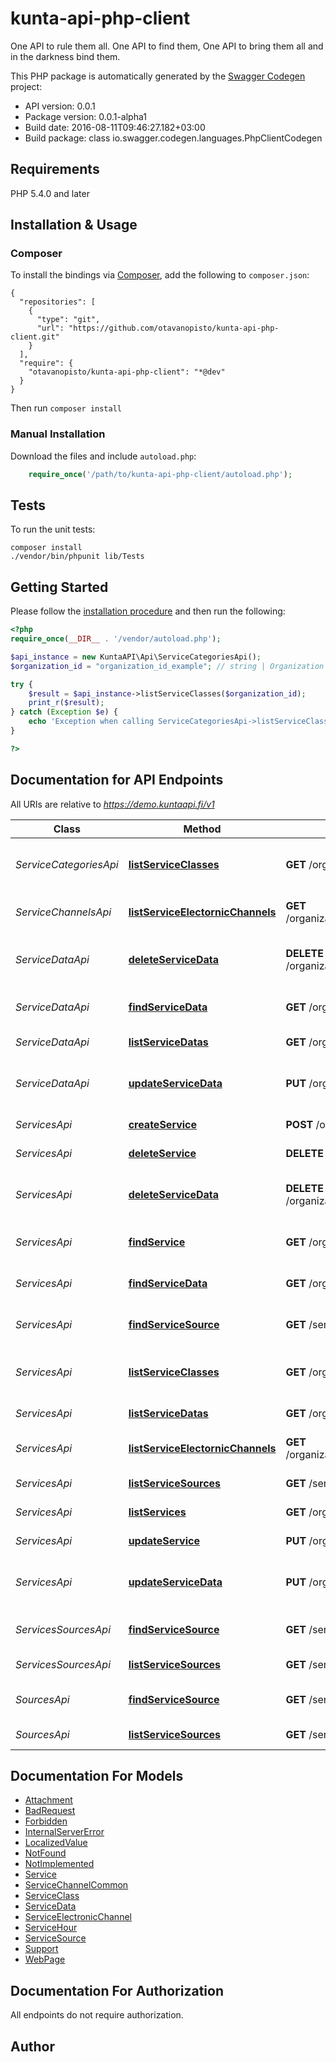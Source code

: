 # kunta-api-php-client
One API to rule them all. One API to find them, One API to bring them all and in the darkness bind them.

This PHP package is automatically generated by the [Swagger Codegen](https://github.com/swagger-api/swagger-codegen) project:

- API version: 0.0.1
- Package version: 0.0.1-alpha1
- Build date: 2016-08-11T09:46:27.182+03:00
- Build package: class io.swagger.codegen.languages.PhpClientCodegen

## Requirements

PHP 5.4.0 and later

## Installation & Usage
### Composer

To install the bindings via [Composer](http://getcomposer.org/), add the following to `composer.json`:

```
{
  "repositories": [
    {
      "type": "git",
      "url": "https://github.com/otavanopisto/kunta-api-php-client.git"
    }
  ],
  "require": {
    "otavanopisto/kunta-api-php-client": "*@dev"
  }
}
```

Then run `composer install`

### Manual Installation

Download the files and include `autoload.php`:

```php
    require_once('/path/to/kunta-api-php-client/autoload.php');
```

## Tests

To run the unit tests:

```
composer install
./vendor/bin/phpunit lib/Tests
```

## Getting Started

Please follow the [installation procedure](#installation--usage) and then run the following:

```php
<?php
require_once(__DIR__ . '/vendor/autoload.php');

$api_instance = new KuntaAPI\Api\ServiceCategoriesApi();
$organization_id = "organization_id_example"; // string | Organization id

try {
    $result = $api_instance->listServiceClasses($organization_id);
    print_r($result);
} catch (Exception $e) {
    echo 'Exception when calling ServiceCategoriesApi->listServiceClasses: ', $e->getMessage(), PHP_EOL;
}

?>
```

## Documentation for API Endpoints

All URIs are relative to *https://demo.kuntaapi.fi/v1*

Class | Method | HTTP request | Description
------------ | ------------- | ------------- | -------------
*ServiceCategoriesApi* | [**listServiceClasses**](docs/Api/ServiceCategoriesApi.md#listserviceclasses) | **GET** /organizations/{organizationId}/serviceClasses/ | List service classes for an organization
*ServiceChannelsApi* | [**listServiceElectornicChannels**](docs/Api/ServiceChannelsApi.md#listserviceelectornicchannels) | **GET** /organizations/{organizationId}/services/{serviceId}/electronicChannels | List service electornic channels
*ServiceDataApi* | [**deleteServiceData**](docs/Api/ServiceDataApi.md#deleteservicedata) | **DELETE** /organizations/{organizationId}/services/{serviceId}/datas/{dataId} | Delete single service data field by id
*ServiceDataApi* | [**findServiceData**](docs/Api/ServiceDataApi.md#findservicedata) | **GET** /organizations/{organizationId}/services/{serviceId}/datas/{dataId} | Find single service data field by id
*ServiceDataApi* | [**listServiceDatas**](docs/Api/ServiceDataApi.md#listservicedatas) | **GET** /organizations/{organizationId}/services/{serviceId}/datas | List service datas
*ServiceDataApi* | [**updateServiceData**](docs/Api/ServiceDataApi.md#updateservicedata) | **PUT** /organizations/{organizationId}/services/{serviceId}/datas/{dataId} | Update single service data field by id
*ServicesApi* | [**createService**](docs/Api/ServicesApi.md#createservice) | **POST** /organizations/{organizationId}/services | Create a service
*ServicesApi* | [**deleteService**](docs/Api/ServicesApi.md#deleteservice) | **DELETE** /organizations/{organizationId}/services/{serviceId} | Delete a service
*ServicesApi* | [**deleteServiceData**](docs/Api/ServicesApi.md#deleteservicedata) | **DELETE** /organizations/{organizationId}/services/{serviceId}/datas/{dataId} | Delete single service data field by id
*ServicesApi* | [**findService**](docs/Api/ServicesApi.md#findservice) | **GET** /organizations/{organizationId}/services/{serviceId} | Find a service by id
*ServicesApi* | [**findServiceData**](docs/Api/ServicesApi.md#findservicedata) | **GET** /organizations/{organizationId}/services/{serviceId}/datas/{dataId} | Find single service data field by id
*ServicesApi* | [**findServiceSource**](docs/Api/ServicesApi.md#findservicesource) | **GET** /serviceSources/{serviceSourceId} | Find a service by id
*ServicesApi* | [**listServiceClasses**](docs/Api/ServicesApi.md#listserviceclasses) | **GET** /organizations/{organizationId}/serviceClasses/ | List service classes for an organization
*ServicesApi* | [**listServiceDatas**](docs/Api/ServicesApi.md#listservicedatas) | **GET** /organizations/{organizationId}/services/{serviceId}/datas | List service datas
*ServicesApi* | [**listServiceElectornicChannels**](docs/Api/ServicesApi.md#listserviceelectornicchannels) | **GET** /organizations/{organizationId}/services/{serviceId}/electronicChannels | List service electornic channels
*ServicesApi* | [**listServiceSources**](docs/Api/ServicesApi.md#listservicesources) | **GET** /serviceSources | List service sources
*ServicesApi* | [**listServices**](docs/Api/ServicesApi.md#listservices) | **GET** /organizations/{organizationId}/services | List services
*ServicesApi* | [**updateService**](docs/Api/ServicesApi.md#updateservice) | **PUT** /organizations/{organizationId}/services/{serviceId} | Update a service
*ServicesApi* | [**updateServiceData**](docs/Api/ServicesApi.md#updateservicedata) | **PUT** /organizations/{organizationId}/services/{serviceId}/datas/{dataId} | Update single service data field by id
*ServicesSourcesApi* | [**findServiceSource**](docs/Api/ServicesSourcesApi.md#findservicesource) | **GET** /serviceSources/{serviceSourceId} | Find a service by id
*ServicesSourcesApi* | [**listServiceSources**](docs/Api/ServicesSourcesApi.md#listservicesources) | **GET** /serviceSources | List service sources
*SourcesApi* | [**findServiceSource**](docs/Api/SourcesApi.md#findservicesource) | **GET** /serviceSources/{serviceSourceId} | Find a service by id
*SourcesApi* | [**listServiceSources**](docs/Api/SourcesApi.md#listservicesources) | **GET** /serviceSources | List service sources


## Documentation For Models

 - [Attachment](docs/Model/Attachment.md)
 - [BadRequest](docs/Model/BadRequest.md)
 - [Forbidden](docs/Model/Forbidden.md)
 - [InternalServerError](docs/Model/InternalServerError.md)
 - [LocalizedValue](docs/Model/LocalizedValue.md)
 - [NotFound](docs/Model/NotFound.md)
 - [NotImplemented](docs/Model/NotImplemented.md)
 - [Service](docs/Model/Service.md)
 - [ServiceChannelCommon](docs/Model/ServiceChannelCommon.md)
 - [ServiceClass](docs/Model/ServiceClass.md)
 - [ServiceData](docs/Model/ServiceData.md)
 - [ServiceElectronicChannel](docs/Model/ServiceElectronicChannel.md)
 - [ServiceHour](docs/Model/ServiceHour.md)
 - [ServiceSource](docs/Model/ServiceSource.md)
 - [Support](docs/Model/Support.md)
 - [WebPage](docs/Model/WebPage.md)


## Documentation For Authorization

 All endpoints do not require authorization.


## Author




